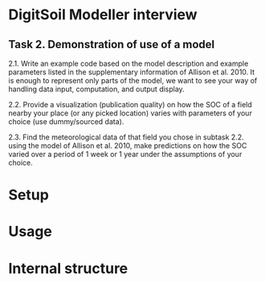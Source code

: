 
# DigitSoil Modeller interview
## Task 2. Demonstration of use of a model 

2.1.    Write an example code based on the model description and example parameters listed in the supplementary information of Allison et al. 2010. It is enough to represent only parts of the model, we want to see your way of handling data input, computation, and output display.

2.2.   Provide a visualization (publication quality) on how the SOC of a field nearby your place (or any picked location) varies with parameters of your choice (use dummy/sourced data).  

2.3.    Find the meteorological data of that field you chose in subtask 2.2. using the model of Allison et al. 2010, make predictions on how the SOC varied over a period of 1 week or 1 year under the assumptions of your choice.

# Setup 

# Usage

# Internal structure
